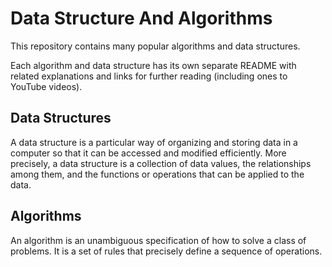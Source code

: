  # Data Structure And Algorithms

This repository contains many popular algorithms and data structures.

Each algorithm and data structure has its own separate README with related explanations and links for further reading (including ones to YouTube videos).

## Data Structures

A data structure is a particular way of organizing and storing data in a computer so that it can be accessed and modified efficiently. More precisely, a data structure is a collection of data values, the relationships among them, and the functions or operations that can be applied to the data.

## Algorithms

An algorithm is an unambiguous specification of how to solve a class of problems. It is a set of rules that precisely define a sequence of operations.
